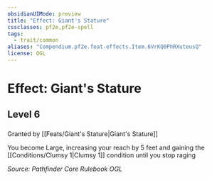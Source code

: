 ```yaml
---
obsidianUIMode: preview
title: "Effect: Giant's Stature"
cssclasses: pf2e,pf2e-spell
tags:
  - trait/common
aliases: "Compendium.pf2e.feat-effects.Item.6VrKQ0PhRXuteusQ"
license: OGL
---
```

# Effect: Giant's Stature
## Level 6
### 






Granted by [[Feats/Giant's Stature|Giant's Stature]]

You become Large, increasing your reach by 5 feet and gaining the [[Conditions/Clumsy 1|Clumsy 1]] condition until you stop raging

*Source: Pathfinder Core Rulebook*
*OGL*
